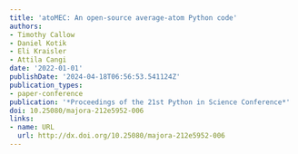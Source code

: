 ```yaml
---
title: 'atoMEC: An open-source average-atom Python code'
authors:
- Timothy Callow
- Daniel Kotik
- Eli Kraisler
- Attila Cangi
date: '2022-01-01'
publishDate: '2024-04-18T06:56:53.541124Z'
publication_types:
- paper-conference
publication: '*Proceedings of the 21st Python in Science Conference*'
doi: 10.25080/majora-212e5952-006
links:
- name: URL
  url: http://dx.doi.org/10.25080/majora-212e5952-006
---
```

